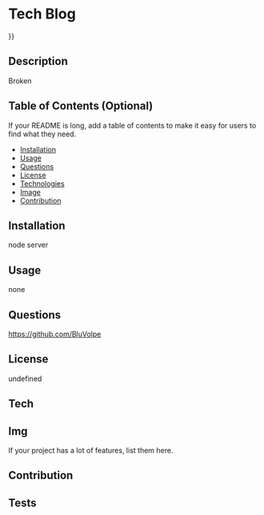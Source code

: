 # Tech Blog

  
    
  }}
  
## Description
Broken
## Table of Contents (Optional)
If your README is long, add a table of contents to make it easy for users to find what they need.
- [Installation](#installation)
- [Usage](#usage)
- [Questions](#questions)
- [License](#license)
- [Technologies](#tech)
- [Image](#img)
- [Contribution](#contribution)
## Installation
node server
## Usage
none
## Questions
https://github.com/BluVolpe
## License

 undefined

## Tech

## Img

If your project has a lot of features, list them here.
## Contribution

## Tests

